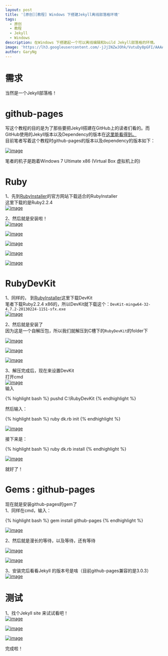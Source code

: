 ```yaml
---
layout: post
title: '[原创][教程] Windows 下搭建Jekyll离线部落格环境'
tags:
  - 原创
  - 教程
  - Jekyll
  - Windows
description: 在Windows 下搭建起一个可以离线编辑和build Jekyll部落格的环境。
image: 'https://lh3.googleusercontent.com/-jJjINZwJOhk/VutuDy8pGFI/AAAAAAAAJTg/6uBjz5k_25Y6F99lD1pmQOn1aodxwluCwCHM/s1600/18-03-2016_104303.png'
author: GaryNg
---
```


# 需求
当然是一个Jekyll部落格！

# github-pages
写这个教程的目的是为了那些要把Jekyll搭建在GitHub上的读者们看的。而GitHub使用的Jekyll版本以及Dependency的版本在[这里能看得到。](https://pages.github.com/versions/)  
目前笔者写着这个教程时github-pages的版本以及dependency的版本如下：

[![image](https://lh3.googleusercontent.com/-VTQf_PaBKPE/VusA0R0JXrI/AAAAAAAAJSI/KhnMbyQ5PKEPaIKwo4iI6bvW30dgMK4QACHM/s800/17-03-2016_235542.png "image")](https://lh3.googleusercontent.com/-VTQf_PaBKPE/VusA0R0JXrI/AAAAAAAAJSI/KhnMbyQ5PKEPaIKwo4iI6bvW30dgMK4QACHM/s1600/17-03-2016_235542.png)

笔者的机子是跑着Windows 7 Ultimate x86 (Virtual Box 虚拟机上的)  

<!-- More -->

# Ruby
1、先到[RubyInstaller](http://rubyinstaller.org/downloads/)的官方网站下载适合的RubyInstaller  
这里下载的是Ruby2.2.4  
[![image](https://lh3.googleusercontent.com/-UppKUDFRs40/VusAz8hTA2I/AAAAAAAAJSE/tf5NBj37V3YGzwVUeEpQK9Q6fyK9ika5QCHM/s800/17-03-2016_235732.png "image")](https://lh3.googleusercontent.com/-UppKUDFRs40/VusAz8hTA2I/AAAAAAAAJSE/tf5NBj37V3YGzwVUeEpQK9Q6fyK9ika5QCHM/s1600/17-03-2016_235732.png)

2、然后就是安装啦！  
[![image](https://lh3.googleusercontent.com/-c4Wdbr7_dpg/VusA187x0XI/AAAAAAAAJSQ/UEXI0Jiqjek6CaFJedS9eFnecIjhBYigQCHM/s800/18-03-2016_020215.png "image")](https://lh3.googleusercontent.com/-c4Wdbr7_dpg/VusA187x0XI/AAAAAAAAJSQ/UEXI0Jiqjek6CaFJedS9eFnecIjhBYigQCHM/s1600/18-03-2016_020215.png)

[![image](https://lh3.googleusercontent.com/-Vw_BjAxBJbI/VusA7C265RI/AAAAAAAAJSg/1izI3LsM5sEiOny5yXvhZNVW9opZ4MvzQCHM/s800/18-03-2016_020425.png "image")](https://lh3.googleusercontent.com/-Vw_BjAxBJbI/VusA7C265RI/AAAAAAAAJSg/1izI3LsM5sEiOny5yXvhZNVW9opZ4MvzQCHM/s1600/18-03-2016_020425.png)

[![image](https://lh3.googleusercontent.com/-1A9YTE8s_po/VusA4RBW2OI/AAAAAAAAJSY/YP0gOQR8IhUEl5t85GB8nPvpCqvEv7m4QCHM/s800/18-03-2016_020444.png "image")](https://lh3.googleusercontent.com/-1A9YTE8s_po/VusA4RBW2OI/AAAAAAAAJSY/YP0gOQR8IhUEl5t85GB8nPvpCqvEv7m4QCHM/s1600/18-03-2016_020444.png)

[![image](https://lh3.googleusercontent.com/-k79XIFTCUG4/VusA9Wm9hEI/AAAAAAAAJSs/S6Xxyf4nDYAypYPdQF9JO6iYe15-jHEVwCHM/s800/18-03-2016_020456.png "image")](https://lh3.googleusercontent.com/-k79XIFTCUG4/VusA9Wm9hEI/AAAAAAAAJSs/S6Xxyf4nDYAypYPdQF9JO6iYe15-jHEVwCHM/s1600/18-03-2016_020456.png)

[![image](https://lh3.googleusercontent.com/-_rHxutRaSzI/VusA64kaKuI/AAAAAAAAJSc/pvPWONIgl0ctewJMmEz8GMbmKRgX4fhKgCHM/s800/18-03-2016_020624.png "image")](https://lh3.googleusercontent.com/-_rHxutRaSzI/VusA64kaKuI/AAAAAAAAJSc/pvPWONIgl0ctewJMmEz8GMbmKRgX4fhKgCHM/s1600/18-03-2016_020624.png)

# RubyDevKit
1、同样的， 到[RubyInstaller](http://rubyinstaller.org/downloads/)这里下载DevKit   
笔者下载Ruby2.2.4 x86的，所以DevKit就下载这个：`DevKit-mingw64-32-4.7.2-20130224-1151-sfx.exe`   
[![image](https://lh3.googleusercontent.com/-7mGvbc-ATBY/VusA1ytiVSI/AAAAAAAAJSU/lP57y7H24HIy-B_VimuIyhnw-nfyHVPgACHM/s800/18-03-2016_011516.png "image")](https://lh3.googleusercontent.com/-7mGvbc-ATBY/VusA1ytiVSI/AAAAAAAAJSU/lP57y7H24HIy-B_VimuIyhnw-nfyHVPgACHM/s1600/18-03-2016_011516.png)

2、然后就是安装了  
因为这是一个自解压包，所以我们就解压到C槽下的`RubyDevKit`的folder下  

[![image](https://lh3.googleusercontent.com/-bPSgHAoJiAI/VusA_rOAs-I/AAAAAAAAJS0/bRdThKE2LWwvuGgZXSF-LVBmIuaEX_SwACHM/s800/18-03-2016_020847.png "image")](https://lh3.googleusercontent.com/-bPSgHAoJiAI/VusA_rOAs-I/AAAAAAAAJS0/bRdThKE2LWwvuGgZXSF-LVBmIuaEX_SwACHM/s1600/18-03-2016_020847.png)

[![image](https://lh3.googleusercontent.com/-uHzrW-zyAcM/VusA7lnn0OI/AAAAAAAAJSk/VNTtbYavoH4AiyMkZjIBgJjZxBSJR8k3ACHM/s800/18-03-2016_020925.png "image")](https://lh3.googleusercontent.com/-uHzrW-zyAcM/VusA7lnn0OI/AAAAAAAAJSk/VNTtbYavoH4AiyMkZjIBgJjZxBSJR8k3ACHM/s1600/18-03-2016_020925.png)

[![image](https://lh3.googleusercontent.com/-Qz3fdyTY1g4/VusBBComepI/AAAAAAAAJS8/82jsYdLrbikzkWJmcFPtj3uRkFsOjwqfwCHM/s800/18-03-2016_021241.png "image")](https://lh3.googleusercontent.com/-Qz3fdyTY1g4/VusBBComepI/AAAAAAAAJS8/82jsYdLrbikzkWJmcFPtj3uRkFsOjwqfwCHM/s1600/18-03-2016_021241.png)

3、解压完成后，现在来设置DevKit  
打开cmd  
[![image](https://lh3.googleusercontent.com/-8T_S9TMVXos/VusA9Gt6TEI/AAAAAAAAJSo/8WbEdNB3sK08zB3-W2OrbUOP3u2EjMCywCHM/s800/18-03-2016_021303.png "image")](https://lh3.googleusercontent.com/-8T_S9TMVXos/VusA9Gt6TEI/AAAAAAAAJSo/8WbEdNB3sK08zB3-W2OrbUOP3u2EjMCywCHM/s1600/18-03-2016_021303.png)  
输入  

{% highlight bash %}
pushd C:\RubyDevKit
{% endhighlight %}


然后输入：  

{% highlight bash %}
ruby dk.rb init
{% endhighlight %}


[![image](https://lh3.googleusercontent.com/-UoC-t9PImV0/VusBCjhNnbI/AAAAAAAAJTA/Cz55KiGOp3oFEcyjjl1WUAwBEpMceuSsgCHM/s800/18-03-2016_021750.png "image")](https://lh3.googleusercontent.com/-UoC-t9PImV0/VusBCjhNnbI/AAAAAAAAJTA/Cz55KiGOp3oFEcyjjl1WUAwBEpMceuSsgCHM/s1600/18-03-2016_021750.png)

接下来是：  

{% highlight bash %}
ruby dk.rb install
{% endhighlight %}


[![image](https://lh3.googleusercontent.com/-lKfimr1B0mQ/VusA_FmQqYI/AAAAAAAAJSw/hKWnHWfqyAURqXOjjH3CnF-Ho7oNNUgcgCHM/s800/18-03-2016_021939.png "image")](https://lh3.googleusercontent.com/-lKfimr1B0mQ/VusA_FmQqYI/AAAAAAAAJSw/hKWnHWfqyAURqXOjjH3CnF-Ho7oNNUgcgCHM/s1600/18-03-2016_021939.png)

就好了！

# Gems : github-pages
现在就是安装github-pages的gem了  
1、同样在cmd，输入：  

{% highlight bash %}
gem install github-pages
{% endhighlight %}


[![image](https://lh3.googleusercontent.com/-THqXeeKKqBI/VusBBErCtVI/AAAAAAAAJS4/35FuT862tPE7APHKh-LgbK78LzRCKalrACHM/s800/18-03-2016_024245.png "image")](https://lh3.googleusercontent.com/-THqXeeKKqBI/VusBBErCtVI/AAAAAAAAJS4/35FuT862tPE7APHKh-LgbK78LzRCKalrACHM/s1600/18-03-2016_024245.png)

2、然后就是漫长的等待，以及等待，还有等待  

[![image](https://lh3.googleusercontent.com/-TbDB8UWqYM0/Vutt_Tbu0nI/AAAAAAAAJTU/SzqnILVJUiwItCcpLyptAGNclluy4k5LACHM/s800/18-03-2016_095955.png "image")](https://lh3.googleusercontent.com/-TbDB8UWqYM0/Vutt_Tbu0nI/AAAAAAAAJTU/SzqnILVJUiwItCcpLyptAGNclluy4k5LACHM/s1600/18-03-2016_095955.png)

[![image](https://lh3.googleusercontent.com/-hhaQYWHDTDM/Vutt9Q64iCI/AAAAAAAAJTQ/EZtYG305YcA4GD5q2TzPr4tACoA0ZY2cgCHM/s800/18-03-2016_101845.png "image")](https://lh3.googleusercontent.com/-hhaQYWHDTDM/Vutt9Q64iCI/AAAAAAAAJTQ/EZtYG305YcA4GD5q2TzPr4tACoA0ZY2cgCHM/s1600/18-03-2016_101845.png)

3、安装完后看看Jekyll 的版本号是啥（目前github-pages兼容的是3.0.3）
[![image](https://lh3.googleusercontent.com/-wpobtAhpdXY/VutuCgRZ-yI/AAAAAAAAJTc/A14kj6yaOtEHauMK2C6caOsCWEct6f4DACHM/s800/18-03-2016_101940.png "image")](https://lh3.googleusercontent.com/-wpobtAhpdXY/VutuCgRZ-yI/AAAAAAAAJTc/A14kj6yaOtEHauMK2C6caOsCWEct6f4DACHM/s1600/18-03-2016_101940.png)

# 测试
1、找个Jekyll site 来试试看吧！  
[![image](https://lh3.googleusercontent.com/-yrP3lo2dEoo/Vutt_jx9W6I/AAAAAAAAJTY/jGjI97c3RRkbiqj5jYbob_y-Iw7If86LwCHM/s800/18-03-2016_102506.png "image")](https://lh3.googleusercontent.com/-yrP3lo2dEoo/Vutt_jx9W6I/AAAAAAAAJTY/jGjI97c3RRkbiqj5jYbob_y-Iw7If86LwCHM/s1600/18-03-2016_102506.png)

[![image](https://lh3.googleusercontent.com/-CgY_PwheXWc/VutuEwKKyTI/AAAAAAAAJTk/L2NTpscoeaQVXGOLggJSyNcx-sydtOMVgCHM/s800/18-03-2016_102627.png "image")](https://lh3.googleusercontent.com/-CgY_PwheXWc/VutuEwKKyTI/AAAAAAAAJTk/L2NTpscoeaQVXGOLggJSyNcx-sydtOMVgCHM/s1600/18-03-2016_102627.png)

[![image](https://lh3.googleusercontent.com/-jJjINZwJOhk/VutuDy8pGFI/AAAAAAAAJTg/6uBjz5k_25Y6F99lD1pmQOn1aodxwluCwCHM/s800/18-03-2016_104303.png "image")](https://lh3.googleusercontent.com/-jJjINZwJOhk/VutuDy8pGFI/AAAAAAAAJTg/6uBjz5k_25Y6F99lD1pmQOn1aodxwluCwCHM/s1600/18-03-2016_104303.png)

完成啦！

